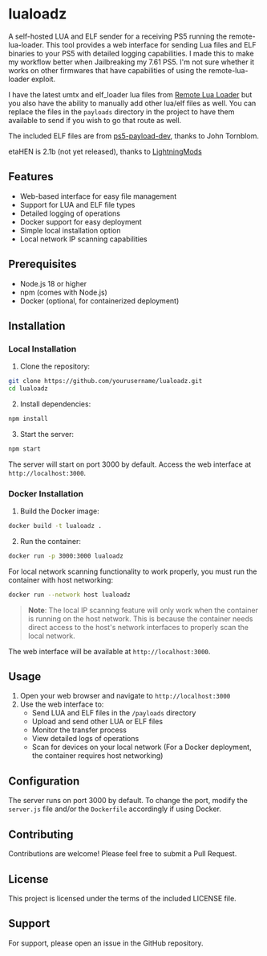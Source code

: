 # lualoadz

A self-hosted LUA and ELF sender for a receiving PS5 running the remote-lua-loader. This tool provides a web interface for sending Lua files and ELF binaries to your PS5 with detailed logging capabilities. I made this to make my workflow better when Jailbreaking my 7.61 PS5. I'm not sure whether it works on other firmwares that have capabilities of using the remote-lua-loader exploit. 

I have the latest umtx and elf_loader lua files from [Remote Lua Loader](https://github.com/shahrilnet/remote_lua_loader) but you also have the ability to manually add other lua/elf files as well. You can replace the files in the `payloads` directory in the project to have them available to send if you wish to go that route as well. 

The included ELF files are from [ps5-payload-dev](https://github.com/ps5-payload-dev), thanks to John Tornblom.

etaHEN is 2.1b (not yet released), thanks to [LightningMods](https://github.com/LightningMods)

## Features

- Web-based interface for easy file management
- Support for LUA and ELF file types
- Detailed logging of operations
- Docker support for easy deployment
- Simple local installation option
- Local network IP scanning capabilities

## Prerequisites

- Node.js 18 or higher
- npm (comes with Node.js)
- Docker (optional, for containerized deployment)

## Installation

### Local Installation

1. Clone the repository:
```bash
git clone https://github.com/yourusername/lualoadz.git
cd lualoadz
```

2. Install dependencies:
```bash
npm install
```

3. Start the server:
```bash
npm start
```

The server will start on port 3000 by default. Access the web interface at `http://localhost:3000`.

### Docker Installation

1. Build the Docker image:
```bash
docker build -t lualoadz .
```

2. Run the container:
```bash
docker run -p 3000:3000 lualoadz
```

For local network scanning functionality to work properly, you must run the container with host networking:
```bash
docker run --network host lualoadz
```

> **Note**: The local IP scanning feature will only work when the container is running on the host network. This is because the container needs direct access to the host's network interfaces to properly scan the local network.

The web interface will be available at `http://localhost:3000`.

## Usage

1. Open your web browser and navigate to `http://localhost:3000`
2. Use the web interface to:
   - Send LUA and ELF files in the `/payloads` directory
   - Upload and send other LUA or ELF files
   - Monitor the transfer process
   - View detailed logs of operations
   - Scan for devices on your local network (For a Docker deployment, the container requires host networking)

## Configuration

The server runs on port 3000 by default. To change the port, modify the `server.js` file and/or the `Dockerfile` accordingly if using Docker.

## Contributing

Contributions are welcome! Please feel free to submit a Pull Request.

## License

This project is licensed under the terms of the included LICENSE file.

## Support

For support, please open an issue in the GitHub repository. 

